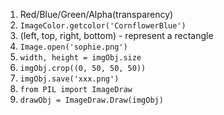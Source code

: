 1. Red/Blue/Green/Alpha(transparency)
2. `ImageColor.getcolor('CornflowerBlue')`
3. (left, top, right, bottom) - represent a rectangle
4. `Image.open('sophie.png')`
5. `width, height = imgObj.size`
6. `imgObj.crop((0, 50, 50, 50))`
7. `imgObj.save('xxx.png')`
8. `from PIL import ImageDraw`
9. `drawObj = ImageDraw.Draw(imgObj)`
